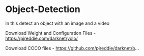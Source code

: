 # Object-Detection
In this detect an object with an image and a video

Download Weight and Configuration Files - https://pjreddie.com/darknet/yolo/
  
  Download COCO files - https://github.com/pjreddie/darknet/b...
